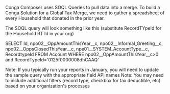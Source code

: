 Conga Composer uses SOQL Queries to pull data into a merge.  To build a Conga Solution for a Global Tax Merge, we need to gather a spreadsheet of every Household that donated in the prior year.

The SOQL query will look something like this (substitute RecordTYpeId for the Household RT Id in your org)

SELECT Id, npo02__OppAmountThisYear__c, npo02__Informal_Greeting__c, npo02__OppsClosedThisYear__c, npe01__SYSTEM_AccountType__c, RecordtypeId 
FROM Account 
WHERE npo02__OppAmountThisYear__c>0 and RecordTypeId='0125f0000008dhCAAQ'

Note: If you typically run your reports in January, you will need to update the sample query with the appropriate field API names
Note: You may need to include additional filters (record type, checkbox for tax deductible, etc) based on your organization's processes